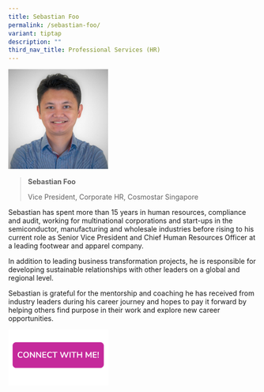 ```yaml
---
title: Sebastian Foo
permalink: /sebastian-foo/
variant: tiptap
description: ""
third_nav_title: Professional Services (HR)
---
```

<p></p>
<div class="isomer-image-wrapper">
<img style="width: 40%;" height="auto" width="100%" alt="" src="/images/Profile Photos/sebastian foo.jpg">
</div>
<blockquote>
<p><strong>Sebastian Foo</strong>
</p>
<p>Vice President, Corporate HR, Cosmostar Singapore</p>
</blockquote>
<p>Sebastian has spent more than 15 years in human resources, compliance
and audit, working for multinational corporations and start-ups in the
semiconductor, manufacturing and wholesale industries before rising to
his current role as Senior Vice President and Chief Human Resources Officer
at a leading footwear and apparel company.</p>
<p>In addition to leading business transformation projects, he is responsible
for developing sustainable relationships with other leaders on a global
and regional level.</p>
<p>Sebastian is grateful for the mentorship and coaching he has received
from industry leaders during his career journey and hopes to pay it forward
by helping others find purpose in their work and explore new career opportunities.</p>
<p></p><a class="isomer-image-wrapper" href="https://form.gov.sg/677f33c99b92dd0156719f11"><img style="width: 40%;" height="auto" width="100%" alt="" src="/images/CONNECT_WITH_ME.png"></a>
<p></p>